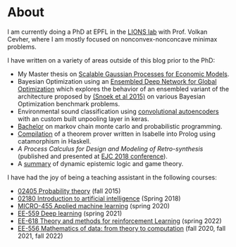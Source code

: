 # About

I am currently doing a PhD at EPFL in the [LIONS lab][lions] with Prof. Volkan Cevher, where I am mostly focused on nonconvex-nonconcave minimax problems.

I have written on a variety of areas outside of this blog prior to the PhD:

- My Master thesis on [Scalable Gaussian Processes for Economic Models][master].
- Bayesian Optimization using an [Ensembled Deep Network for Global Optimization][ensembled-dngo] which explores the behavior of an ensembled variant of the architecture proposed by [(Snoek et al 2015)][snoek2015] on various Bayesian Optimization benchmark problems.
- Environmental sound classification using [convolutional autoencoders][CAE] with an custom built unpooling layer in keras.
- [Bachelor][mcmc] on markov chain monte carlo and probabilistic programming.
- [Compilation][prover] of a theorem prover written in Isabelle into Prolog using catamorphism in Haskell.
- *A Process Calculus for Design and Modeling of Retro-synthesis* (published and presented at [EJC 2018 conference][ejc2018]).
- A [summary][DEL] of dynamic epistemic logic and game theory.


I have had the joy of being a teaching assistant in the following courses:

- [02405 Probability theory][02405] (fall 2015)
- [02180 Introduction to artificial intelligence][02180] (Spring 2018)
- [MICRO-455 Applied machine learning][MICRO-455] (spring 2020)
- [EE-559 Deep learning][EE-559] (spring 2021)
- [EE-618 Theory and methods for reinforcement Learning][EE-618] (spring 2022)
- [EE-556 Mathematics of data: from theory to computation][EE-556] (fall 2020, fall 2021, fall 2022)

<!-- Before I went into academia I worked on [card linked loyalty][birdback]
- app development in react
- [desktop development][campusnet] with electron -->

[DEL]: https://pethick.dk/epistemic-planning-and-games.pdf
[mcmc]: https://github.com/tmpethick/mcmc
[ejc2018]: http://www.ejc-conference.org/
[prover]: https://github.com/tmpethick/simple-prover-pl
[CAE]: https://github.com/Rasmusafj/02456-deep-learning-project12/blob/master/paper/Arpethick-CAE.pdf
[02405]: http://kurser.dtu.dk/course/02405
[02180]: http://kurser.dtu.dk/course/02180
[birdback]: https://www.crunchbase.com/organization/birdback
[campusnet]: http://pethick.dk/campusnet-electron/
[ensembled-dngo]: https://github.com/tmpethick/ensembled-dngo
[snoek2015]: https://arxiv.org/abs/1502.05700
[master]: https://github.com/tmpethick/thesis-code
[lions]: https://lions.epfl.ch/
[MICRO-455]: https://edu.epfl.ch/coursebook/en/applied-machine-learning-MICRO-455
[EE-559]: https://edu.epfl.ch/coursebook/en/deep-learning-EE-559
[EE-618]: https://edu.epfl.ch/coursebook/en/theory-and-methods-for-reinforcement-learning-EE-618
[EE-556]: https://edu.epfl.ch/coursebook/en/mathematics-of-data-from-theory-to-computation-EE-556
